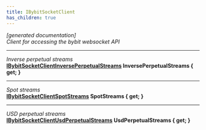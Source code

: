 ```yaml
---
title: IBybitSocketClient
has_children: true
---
```

*[generated documentation]*  
*Client for accessing the bybit websocket API*
  
***
*Inverse perpetual streams*  
**[IBybitSocketClientInversePerpetualStreams](InversePerpetualStreams/IBybitSocketClientInversePerpetualStreams.html) InversePerpetualStreams { get; }**  
***
*Spot streams*  
**[IBybitSocketClientSpotStreams](SpotStreams/IBybitSocketClientSpotStreams.html) SpotStreams { get; }**  
***
*USD perpetual streams*  
**[IBybitSocketClientUsdPerpetualStreams](UsdPerpetualStreams/IBybitSocketClientUsdPerpetualStreams.html) UsdPerpetualStreams { get; }**  
